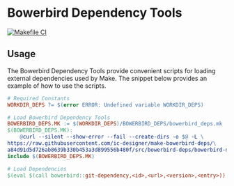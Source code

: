 # Bowerbird Dependency Tools

[![Makefile CI](https://github.com/ic-designer/make-bowerbird-deps/actions/workflows/makefile.yml/badge.svg)](https://github.com/ic-designer/make-bowerbird-deps/actions/workflows/makefile.yml)


## Usage

The Bowerbird Dependency Tools provide convenient scripts for loading external
dependencies used by Make. The snippet below provides an example of how to use the
scripts.

```makefile
# Required Constants
WORKDIR_DEPS ?= $(error ERROR: Undefined variable WORKDIR_DEPS)

# Load Bowerbird Dependency Tools
BOWERBIRD_DEPS.MK := $(WORKDIR_DEPS)/BOWERBIRD_DEPS/bowerbird_deps.mk
$(BOWERBIRD_DEPS.MK):
	@curl --silent --show-error --fail --create-dirs -o $@ -L \
https://raw.githubusercontent.com/ic-designer/make-bowerbird-deps/\
a84d91d5d726ab8639b330b453a3d899556b480f/src/bowerbird-deps/bowerbird-deps.mk
include $(BOWERBIRD_DEPS.MK)

# Load Dependencies
$(eval $(call bowerbird::git-dependency,<id>,<url>,<version>,<entry>))
```
